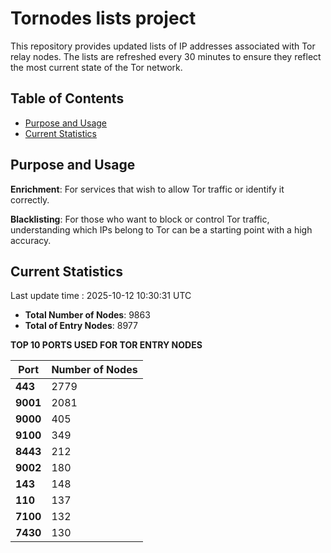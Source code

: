 # Tornodes lists project

This repository provides updated lists of IP addresses associated with Tor relay nodes. The lists are refreshed every 30 minutes to ensure they reflect the most current state of the Tor network.

## Table of Contents

- [Purpose and Usage](#purpose-and-usage)
- [Current Statistics](#current-statistics)


## Purpose and Usage

**Enrichment**: For services that wish to allow Tor traffic or identify it correctly.

**Blacklisting**: For those who want to block or control Tor traffic, understanding which IPs belong to Tor can be a starting point with a high accuracy.

## Current Statistics

Last update time : 2025-10-12 10:30:31 UTC

- **Total Number of Nodes**: 9863
- **Total of Entry Nodes**: 8977

**TOP 10 PORTS USED FOR TOR ENTRY NODES**

| **Port** | **Number of Nodes** |
|------|-----------------|
| **443**   | 2779  |
| **9001**   | 2081  |
| **9000**   | 405  |
| **9100**   | 349  |
| **8443**   | 212  |
| **9002**   | 180  |
| **143**   | 148  |
| **110**   | 137  |
| **7100**   | 132  |
| **7430**   | 130  |

